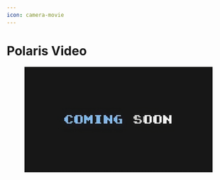 ```yaml
---
icon: camera-movie
---
```


# Polaris Video

<figure><img src="../../.gitbook/assets/image (2).png" alt=""><figcaption></figcaption></figure>
